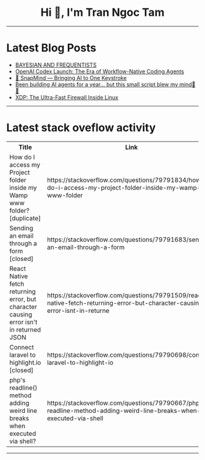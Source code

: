 <h1 align="center">Hi 👋, I'm Tran Ngoc Tam</h1>

---

# Latest Blog Posts 
<!-- BLOG-POST-LIST:START -->
- [BAYESIAN AND FREQUENTISTS](https://dev.to/njeri_kimaru/bayesian-and-frequentists-o98)
- [OpenAI Codex Launch: The Era of Workflow-Native Coding Agents](https://dev.to/kielp_riche_79dd07697340c/openai-codex-launch-the-era-of-workflow-native-coding-agents-2hhk)
- [🧠 SnapMind — Bringing AI to One Keystroke](https://dev.to/louis7/snapmind-bringing-ai-to-one-keystroke-fmg)
- [Been building AI agents for a year… but this small script blew my mind🫨👏](https://dev.to/chaitrali_kakde/been-building-ai-agents-for-a-year-but-this-small-script-blew-my-mind-1kpk)
- [XDP: The Ultra-Fast Firewall Inside Linux](https://dev.to/littlejo/xdp-the-ultra-fast-firewall-inside-linux-1lm)
<!-- BLOG-POST-LIST:END -->

---

# Latest stack oveflow activity
<table>
  <tr><th>Title</th><th>Link</th></tr>
  <!-- STACKOVERFLOW:START --><tr><td>How do I access my Project folder inside my Wamp www folder? [duplicate]</td><td>https://stackoverflow.com/questions/79791834/how-do-i-access-my-project-folder-inside-my-wamp-www-folder</td></tr><tr><td>Sending an email through a form [closed]</td><td>https://stackoverflow.com/questions/79791683/sending-an-email-through-a-form</td></tr><tr><td>React Native fetch returning error, but character causing error isn&#39;t in returned JSON</td><td>https://stackoverflow.com/questions/79791509/react-native-fetch-returning-error-but-character-causing-error-isnt-in-returne</td></tr><tr><td>Connect laravel to highlight.io [closed]</td><td>https://stackoverflow.com/questions/79790698/connect-laravel-to-highlight-io</td></tr><tr><td>php&#39;s readline&lpar;&rpar; method adding weird line breaks when executed via shell?</td><td>https://stackoverflow.com/questions/79790667/phps-readline-method-adding-weird-line-breaks-when-executed-via-shell</td></tr><!-- STACKOVERFLOW:END -->
</table>

---


